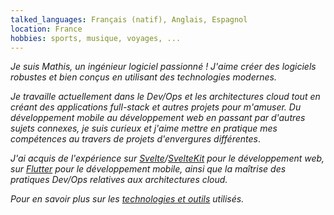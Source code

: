 ```yaml
---
talked_languages: Français (natif), Anglais, Espagnol
location: France
hobbies: sports, musique, voyages, ...
---
```


*Je suis Mathis, un ingénieur logiciel passionné ! J'aime créer des logiciels robustes et bien conçus en utilisant des technologies modernes.*

*Je travaille actuellement dans le Dev/Ops et les architectures cloud tout en créant des applications full-stack et autres projets pour m'amuser. Du développement mobile au développement web en passant par d'autres sujets connexes, je suis curieux et j'aime mettre en pratique mes compétences au travers de projets d'envergures différentes*.

*J'ai acquis de l'expérience sur [Svelte](https://svelte.dev)/[SvelteKit](https://kit.svelte.dev) pour le développement web, sur [Flutter](https://flutter.dev) pour le développement mobile, ainsi que la maîtrise des pratiques Dev/Ops relatives aux architectures cloud.*

*Pour en savoir plus sur les [technologies et outils](/tech) utilisés.*
